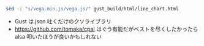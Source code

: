 ```bash
sed -i "s/vega.min.js/vega.js/" gust_build/html/line_chart.html
```

* Gust は json 吐くだけのクソライブラリ
* https://github.com/tomaka/cpal はぐう有能だがベストを尽くしたかったら alsa 叩いたほうが良いかもしれない

